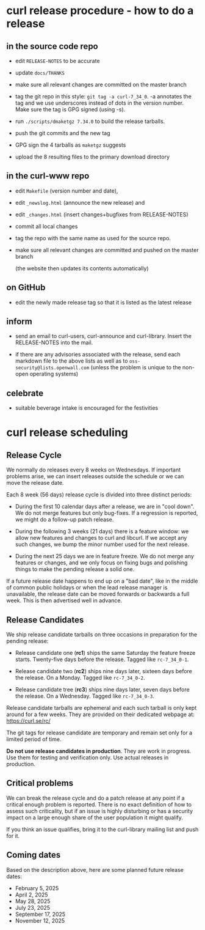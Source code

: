<!--
Copyright (C) Daniel Stenberg, <daniel@haxx.se>, et al.

SPDX-License-Identifier: curl
-->

curl release procedure - how to do a release
============================================

in the source code repo
-----------------------

- edit `RELEASE-NOTES` to be accurate

- update `docs/THANKS`

- make sure all relevant changes are committed on the master branch

- tag the git repo in this style: `git tag -a curl-7_34_0`. -a annotates the
  tag and we use underscores instead of dots in the version number. Make sure
  the tag is GPG signed (using -s).

- run `./scripts/dmaketgz 7.34.0` to build the release tarballs.

- push the git commits and the new tag

- GPG sign the 4 tarballs as `maketgz` suggests

- upload the 8 resulting files to the primary download directory

in the curl-www repo
--------------------

- edit `Makefile` (version number and date),

- edit `_newslog.html` (announce the new release) and

- edit `_changes.html` (insert changes+bugfixes from RELEASE-NOTES)

- commit all local changes

- tag the repo with the same name as used for the source repo.

- make sure all relevant changes are committed and pushed on the master branch

  (the website then updates its contents automatically)

on GitHub
---------

- edit the newly made release tag so that it is listed as the latest release

inform
------

- send an email to curl-users, curl-announce and curl-library. Insert the
  RELEASE-NOTES into the mail.

- if there are any advisories associated with the release, send each markdown
  file to the above lists as well as to `oss-security@lists.openwall.com`
  (unless the problem is unique to the non-open operating systems)

celebrate
---------

- suitable beverage intake is encouraged for the festivities

curl release scheduling
=======================

Release Cycle
-------------

We normally do releases every 8 weeks on Wednesdays. If important problems
arise, we can insert releases outside the schedule or we can move the release
date.

Each 8 week (56 days) release cycle is divided into three distinct periods:

- During the first 10 calendar days after a release, we are in "cool down". We
  do not merge features but only bug-fixes. If a regression is reported, we
  might do a follow-up patch release.

- During the following 3 weeks (21 days) there is a feature window: we allow
  new features and changes to curl and libcurl. If we accept any such changes,
  we bump the minor number used for the next release.

- During the next 25 days we are in feature freeze. We do not merge any
  features or changes, and we only focus on fixing bugs and polishing things
  to make the pending release a solid one.

If a future release date happens to end up on a "bad date", like in the middle
of common public holidays or when the lead release manager is unavailable, the
release date can be moved forwards or backwards a full week. This is then
advertised well in advance.

Release Candidates
------------------

We ship release candidate tarballs on three occasions in preparation for the
pending release:

- Release candidate one (**rc1**) ships the same Saturday the feature freeze
  starts. Twenty-five days before the release. Tagged like `rc-7_34_0-1`.

- Release candidate two (**rc2**) ships nine days later, sixteen days before
  the release. On a Monday. Tagged like `rc-7_34_0-2`.

- Release candidate tree (**rc3**) ships nine days later, seven days before
  the release. On a Wednesday. Tagged like `rc-7_34_0-3`.

Release candidate tarballs are ephemeral and each such tarball is only kept
around for a few weeks. They are provided on their dedicated webpage at:
https://curl.se/rc/

The git tags for release candidate are temporary and remain set only for a
limited period of time.

**Do not use release candidates in production**. They are work in progress.
Use them for testing and verification only. Use actual releases in production.

Critical problems
-----------------

We can break the release cycle and do a patch release at any point if a
critical enough problem is reported. There is no exact definition of how to
assess such criticality, but if an issue is highly disturbing or has a
security impact on a large enough share of the user population it might
qualify.

If you think an issue qualifies, bring it to the curl-library mailing list and
push for it.

Coming dates
------------

Based on the description above, here are some planned future release dates:

- February 5, 2025
- April 2, 2025
- May 28, 2025
- July 23, 2025
- September 17, 2025
- November 12, 2025
